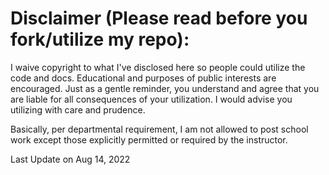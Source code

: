 # Disclaimer (Please read before you fork/utilize my repo):
I waive copyright to what I've disclosed here so people could utilize the code and docs.
Educational and purposes of public interests are encouraged.
Just as a gentle reminder, you understand and agree that you are liable for all consequences of your utilization. 
I would advise you utilizing with care and prudence.

Basically, per departmental requirement, I am not allowed to post school work except those explicitly permitted or required by the instructor.

Last Update on Aug 14, 2022
